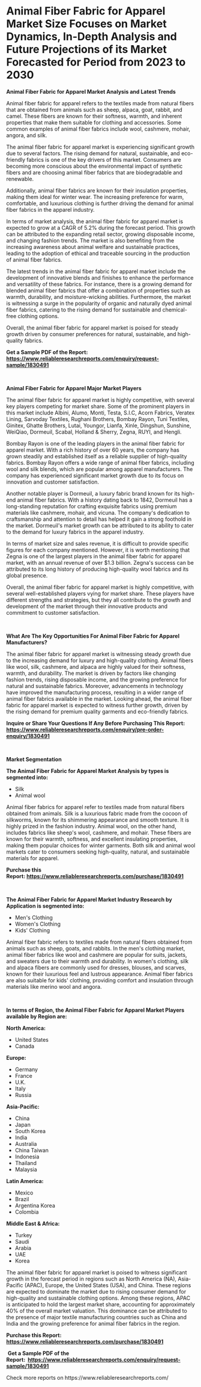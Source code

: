 <p><h1>Animal Fiber Fabric for Apparel Market Size Focuses on Market Dynamics, In-Depth Analysis and Future Projections of its Market Forecasted for Period from 2023 to 2030</h1></p><p><strong>Animal Fiber Fabric for Apparel Market Analysis and Latest Trends</strong></p>
<p><p>Animal fiber fabric for apparel refers to the textiles made from natural fibers that are obtained from animals such as sheep, alpaca, goat, rabbit, and camel. These fibers are known for their softness, warmth, and inherent properties that make them suitable for clothing and accessories. Some common examples of animal fiber fabrics include wool, cashmere, mohair, angora, and silk.</p><p>The animal fiber fabric for apparel market is experiencing significant growth due to several factors. The rising demand for natural, sustainable, and eco-friendly fabrics is one of the key drivers of this market. Consumers are becoming more conscious about the environmental impact of synthetic fibers and are choosing animal fiber fabrics that are biodegradable and renewable.</p><p>Additionally, animal fiber fabrics are known for their insulation properties, making them ideal for winter wear. The increasing preference for warm, comfortable, and luxurious clothing is further driving the demand for animal fiber fabrics in the apparel industry.</p><p>In terms of market analysis, the animal fiber fabric for apparel market is expected to grow at a CAGR of 5.2% during the forecast period. This growth can be attributed to the expanding retail sector, growing disposable income, and changing fashion trends. The market is also benefiting from the increasing awareness about animal welfare and sustainable practices, leading to the adoption of ethical and traceable sourcing in the production of animal fiber fabrics.</p><p>The latest trends in the animal fiber fabric for apparel market include the development of innovative blends and finishes to enhance the performance and versatility of these fabrics. For instance, there is a growing demand for blended animal fiber fabrics that offer a combination of properties such as warmth, durability, and moisture-wicking abilities. Furthermore, the market is witnessing a surge in the popularity of organic and naturally dyed animal fiber fabrics, catering to the rising demand for sustainable and chemical-free clothing options.</p><p>Overall, the animal fiber fabric for apparel market is poised for steady growth driven by consumer preferences for natural, sustainable, and high-quality fabrics.</p></p>
<p><strong>Get a Sample PDF of the Report:&nbsp; <a href="https://www.reliableresearchreports.com/enquiry/request-sample/1830491">https://www.reliableresearchreports.com/enquiry/request-sample/1830491</a></strong></p>
<p>&nbsp;</p>
<p><strong>Animal Fiber Fabric for Apparel Major Market Players</strong></p>
<p><p>The animal fiber fabric for apparel market is highly competitive, with several key players competing for market share. Some of the prominent players in this market include Albini, Alumo, Monti, Testa, S.I.C, Acorn Fabrics, Veratex Lining, Sarvoday Textiles, Rughani Brothers, Bombay Rayon, Tuni Textiles, Ginitex, Ghatte Brothers, Lutai, Youngor, Lianfa, Xinle, Dingshun, Sunshine, WeiQiao, Dormeuil, Scabal, Holland & Sherry, Zegna, RUYI, and Hengli.</p><p>Bombay Rayon is one of the leading players in the animal fiber fabric for apparel market. With a rich history of over 60 years, the company has grown steadily and established itself as a reliable supplier of high-quality fabrics. Bombay Rayon offers a wide range of animal fiber fabrics, including wool and silk blends, which are popular among apparel manufacturers. The company has experienced significant market growth due to its focus on innovation and customer satisfaction.</p><p>Another notable player is Dormeuil, a luxury fabric brand known for its high-end animal fiber fabrics. With a history dating back to 1842, Dormeuil has a long-standing reputation for crafting exquisite fabrics using premium materials like cashmere, mohair, and vicuna. The company's dedication to craftsmanship and attention to detail has helped it gain a strong foothold in the market. Dormeuil's market growth can be attributed to its ability to cater to the demand for luxury fabrics in the apparel industry.</p><p>In terms of market size and sales revenue, it is difficult to provide specific figures for each company mentioned. However, it is worth mentioning that Zegna is one of the largest players in the animal fiber fabric for apparel market, with an annual revenue of over $1.3 billion. Zegna's success can be attributed to its long history of producing high-quality wool fabrics and its global presence.</p><p>Overall, the animal fiber fabric for apparel market is highly competitive, with several well-established players vying for market share. These players have different strengths and strategies, but they all contribute to the growth and development of the market through their innovative products and commitment to customer satisfaction.</p></p>
<p>&nbsp;</p>
<p><strong>What Are The Key Opportunities For Animal Fiber Fabric for Apparel Manufacturers?</strong></p>
<p><p>The animal fiber fabric for apparel market is witnessing steady growth due to the increasing demand for luxury and high-quality clothing. Animal fibers like wool, silk, cashmere, and alpaca are highly valued for their softness, warmth, and durability. The market is driven by factors like changing fashion trends, rising disposable income, and the growing preference for natural and sustainable fabrics. Moreover, advancements in technology have improved the manufacturing process, resulting in a wider range of animal fiber fabrics available in the market. Looking ahead, the animal fiber fabric for apparel market is expected to witness further growth, driven by the rising demand for premium quality garments and eco-friendly fabrics.</p></p>
<p><strong>Inquire or Share Your Questions If Any Before Purchasing This Report: <a href="https://www.reliableresearchreports.com/enquiry/pre-order-enquiry/1830491">https://www.reliableresearchreports.com/enquiry/pre-order-enquiry/1830491</a></strong></p>
<p>&nbsp;</p>
<p><strong>Market Segmentation</strong></p>
<p><strong>The Animal Fiber Fabric for Apparel Market Analysis by types is segmented into:</strong></p>
<p><ul><li>Silk</li><li>Animal wool</li></ul></p>
<p><p>Animal fiber fabrics for apparel refer to textiles made from natural fibers obtained from animals. Silk is a luxurious fabric made from the cocoon of silkworms, known for its shimmering appearance and smooth texture. It is highly prized in the fashion industry. Animal wool, on the other hand, includes fabrics like sheep's wool, cashmere, and mohair. These fibers are known for their warmth, softness, and excellent insulating properties, making them popular choices for winter garments. Both silk and animal wool markets cater to consumers seeking high-quality, natural, and sustainable materials for apparel.</p></p>
<p><strong>Purchase this Report:&nbsp;<a href="https://www.reliableresearchreports.com/purchase/1830491">https://www.reliableresearchreports.com/purchase/1830491</a></strong></p>
<p>&nbsp;</p>
<p><strong>The Animal Fiber Fabric for Apparel Market Industry Research by Application is segmented into:</strong></p>
<p><ul><li>Men's Clothing</li><li>Women's Clothing</li><li>Kids' Clothing</li></ul></p>
<p><p>Animal fiber fabric refers to textiles made from natural fibers obtained from animals such as sheep, goats, and rabbits. In the men's clothing market, animal fiber fabrics like wool and cashmere are popular for suits, jackets, and sweaters due to their warmth and durability. In women's clothing, silk and alpaca fibers are commonly used for dresses, blouses, and scarves, known for their luxurious feel and lustrous appearance. Animal fiber fabrics are also suitable for kids' clothing, providing comfort and insulation through materials like merino wool and angora.</p></p>
<p>&nbsp;</p>
<p><strong>In terms of Region, the Animal Fiber Fabric for Apparel Market Players available by Region are:</strong></p>
<p>
    <p> <strong> North America: </strong>
        <ul>
            <li>United States</li>
            <li>Canada</li>
        </ul>
        </p> 
    <p> <strong> Europe: </strong>
        <ul>
            <li>Germany</li>
            <li>France</li>
            <li>U.K.</li>
            <li>Italy</li>
            <li>Russia</li>
        </ul>
        </p> 
    <p> <strong> Asia-Pacific: </strong>
        <ul>
            <li>China</li>
            <li>Japan</li>
            <li>South Korea</li>
            <li>India</li>
            <li>Australia</li>
            <li>China Taiwan</li>
            <li>Indonesia</li>
            <li>Thailand</li>
            <li>Malaysia</li>
        </ul>
        </p> 
    <p> <strong> Latin America: </strong>
        <ul>
            <li>Mexico</li>
            <li>Brazil</li>
            <li>Argentina Korea</li>
            <li>Colombia</li>
        </ul>
        </p> 
    <p> <strong> Middle East & Africa: </strong>
        <ul>
            <li>Turkey</li>
            <li>Saudi</li>
            <li>Arabia</li>
            <li>UAE</li>
            <li>Korea</li>
        </ul>
    </p>
    </p>
<p><p>The animal fiber fabric for apparel market is poised to witness significant growth in the forecast period in regions such as North America (NA), Asia-Pacific (APAC), Europe, the United States (USA), and China. These regions are expected to dominate the market due to rising consumer demand for high-quality and sustainable clothing options. Among these regions, APAC is anticipated to hold the largest market share, accounting for approximately 40% of the overall market valuation. This dominance can be attributed to the presence of major textile manufacturing countries such as China and India and the growing preference for animal fiber fabrics in the region.</p></p>
<p><strong>Purchase this Report: <a href="https://www.reliableresearchreports.com/purchase/1830491">https://www.reliableresearchreports.com/purchase/1830491</a></strong></p>
<p>&nbsp;<strong>Get a Sample PDF of the Report:&nbsp;&nbsp;<a href="https://www.reliableresearchreports.com/enquiry/request-sample/1830491">https://www.reliableresearchreports.com/enquiry/request-sample/1830491</a></strong></p>
<p><strong></strong></p>
<p>Check more reports on https://www.reliableresearchreports.com/</p>